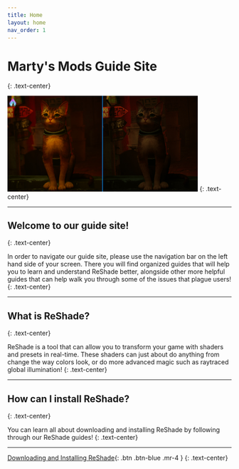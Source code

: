 ```yaml
---
title: Home
layout: home
nav_order: 1
---
```


# Marty's Mods Guide Site
{: .text-center}

<img style="max-width: 85%" src="./assets/home-page-image.jpg"/>
{: .text-center}

---

## Welcome to our guide site!
{: .text-center}

In order to navigate our guide site, please use the navigation bar on the left hand side of your screen. There you will find organized guides that will help you to learn and understand ReShade better, alongside other more helpful guides that can help walk you through some of the issues that plague users!
{: .text-center}

---

## What is ReShade?
{: .text-center}

ReShade is a tool that can allow you to transform your game with shaders and presets in real-time. These shaders can just about do anything from change the way colors look, or do more advanced magic such as raytraced global illumination!
{: .text-center}

---

## How can I install ReShade?
{: .text-center}

You can learn all about downloading and installing ReShade by following through our ReShade guides!
{: .text-center}

---

[Downloading and Installing ReShade](https://guides.martysmods.com/docs/reshade-guides/downloading-and-installing-reshade/){: .btn .btn-blue .mr-4 } 
{: .text-center}